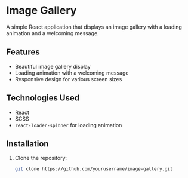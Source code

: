 # Image Gallery

A simple React application that displays an image gallery with a loading animation and a welcoming message.

## Features

- Beautiful image gallery display
- Loading animation with a welcoming message
- Responsive design for various screen sizes

## Technologies Used

- React
- SCSS
- `react-loader-spinner` for loading animation

## Installation

1. Clone the repository:

   ```bash
   git clone https://github.com/yourusername/image-gallery.git
